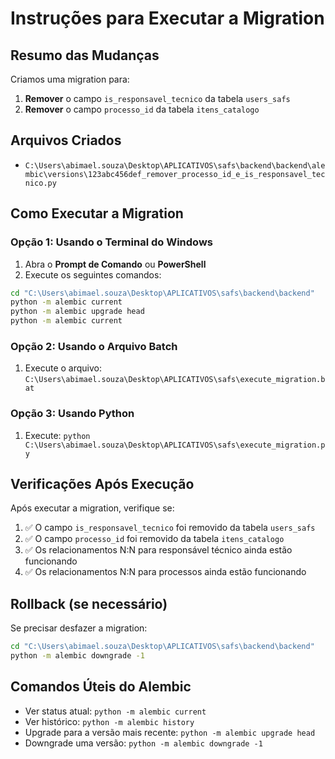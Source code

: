 # Instruções para Executar a Migration

## Resumo das Mudanças
Criamos uma migration para:
1. **Remover** o campo `is_responsavel_tecnico` da tabela `users_safs`
2. **Remover** o campo `processo_id` da tabela `itens_catalogo`

## Arquivos Criados
- `C:\Users\abimael.souza\Desktop\APLICATIVOS\safs\backend\backend\alembic\versions\123abc456def_remover_processo_id_e_is_responsavel_tecnico.py`

## Como Executar a Migration

### Opção 1: Usando o Terminal do Windows
1. Abra o **Prompt de Comando** ou **PowerShell**
2. Execute os seguintes comandos:

```cmd
cd "C:\Users\abimael.souza\Desktop\APLICATIVOS\safs\backend\backend"
python -m alembic current
python -m alembic upgrade head
python -m alembic current
```

### Opção 2: Usando o Arquivo Batch
1. Execute o arquivo: `C:\Users\abimael.souza\Desktop\APLICATIVOS\safs\execute_migration.bat`

### Opção 3: Usando Python
1. Execute: `python C:\Users\abimael.souza\Desktop\APLICATIVOS\safs\execute_migration.py`

## Verificações Após Execução
Após executar a migration, verifique se:
1. ✅ O campo `is_responsavel_tecnico` foi removido da tabela `users_safs`
2. ✅ O campo `processo_id` foi removido da tabela `itens_catalogo`
3. ✅ Os relacionamentos N:N para responsável técnico ainda estão funcionando
4. ✅ Os relacionamentos N:N para processos ainda estão funcionando

## Rollback (se necessário)
Se precisar desfazer a migration:
```cmd
cd "C:\Users\abimael.souza\Desktop\APLICATIVOS\safs\backend\backend"
python -m alembic downgrade -1
```

## Comandos Úteis do Alembic
- Ver status atual: `python -m alembic current`
- Ver histórico: `python -m alembic history`
- Upgrade para a versão mais recente: `python -m alembic upgrade head`
- Downgrade uma versão: `python -m alembic downgrade -1`